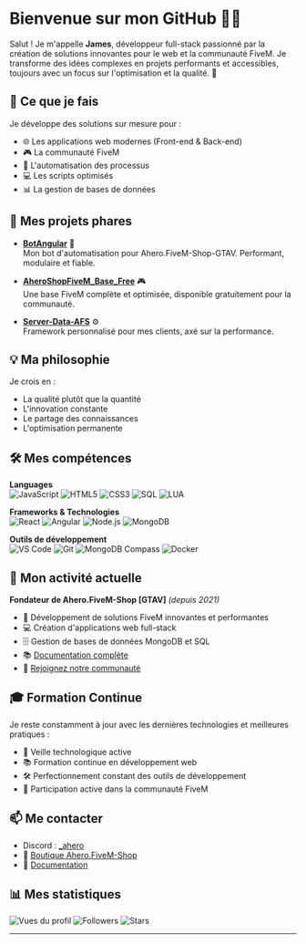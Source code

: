 # **Bienvenue sur mon GitHub 👨‍💻**

Salut ! Je m'appelle **James**, développeur full-stack passionné par la création de solutions innovantes pour le web et la communauté FiveM. Je transforme des idées complexes en projets performants et accessibles, toujours avec un focus sur l'optimisation et la qualité. 🚀

## **🎯 Ce que je fais**

Je développe des solutions sur mesure pour :
- 🌐 Les applications web modernes (Front-end & Back-end)
- 🎮 La communauté FiveM
- 🔧 L'automatisation des processus
- 💻 Les scripts optimisés
- 📊 La gestion de bases de données

## **🚀 Mes projets phares**

- **[BotAngular](https://github.com/James-TREMA/BotAngular)** 🤖  
  Mon bot d'automatisation pour Ahero.FiveM-Shop-GTAV. Performant, modulaire et fiable.

- **[AheroShopFiveM_Base_Free](https://github.com/James-TREMA/AheroShopFiveM_Base_Free)** 🎮  
  Une base FiveM complète et optimisée, disponible gratuitement pour la communauté.

- **[Server-Data-AFS](https://github.com/James-TREMA/server-data)** ⚙️  
  Framework personnalisé pour mes clients, axé sur la performance.

## **💡 Ma philosophie**

Je crois en :
- La qualité plutôt que la quantité
- L'innovation constante
- Le partage des connaissances
- L'optimisation permanente

## **🛠 Mes compétences**

**Languages**  
![JavaScript](https://img.shields.io/badge/JavaScript-F7DF1E?style=flat-square&logo=javascript&logoColor=black)
![HTML5](https://img.shields.io/badge/HTML5-E34F26?style=flat-square&logo=html5&logoColor=white)
![CSS3](https://img.shields.io/badge/CSS3-1572B6?style=flat-square&logo=css3&logoColor=white)
![SQL](https://img.shields.io/badge/SQL-4479A1?style=flat-square&logo=mysql&logoColor=white)
![LUA](https://img.shields.io/badge/LUA-2C2D72?style=flat-square&logo=lua&logoColor=white)

**Frameworks & Technologies**  
![React](https://img.shields.io/badge/React-20232A?style=flat-square&logo=react&logoColor=61DAFB)
![Angular](https://img.shields.io/badge/Angular-DD0031?style=flat-square&logo=angular&logoColor=white)
![Node.js](https://img.shields.io/badge/Node.js-43853D?style=flat-square&logo=node.js&logoColor=white)
![MongoDB](https://img.shields.io/badge/MongoDB-47A248?style=flat-square&logo=mongodb&logoColor=white)

**Outils de développement**  
![VS Code](https://img.shields.io/badge/VS_Code-007ACC?style=flat-square&logo=visual-studio-code&logoColor=white)
![Git](https://img.shields.io/badge/Git-F05032?style=flat-square&logo=git&logoColor=white)
![MongoDB Compass](https://img.shields.io/badge/MongoDB_Compass-47A248?style=flat-square&logo=mongodb&logoColor=white)
![Docker](https://img.shields.io/badge/Docker-2496ED?style=flat-square&logo=docker&logoColor=white)

## **💼 Mon activité actuelle**

**Fondateur de Ahero.FiveM-Shop [GTAV]** *(depuis 2021)*
- 🎯 Développement de solutions FiveM innovantes et performantes
- 💻 Création d'applications web full-stack
- 🗄️ Gestion de bases de données MongoDB et SQL
- 📚 [Documentation complète](https://ahero-fivem-shop.gitbook.io/ahero.fivem-shop-gtav)
- 🤝 [Rejoignez notre communauté](https://discord.gg/nvKs7x69wr)

## **🎓 Formation Continue**

Je reste constamment à jour avec les dernières technologies et meilleures pratiques :
- 🔄 Veille technologique active
- 📚 Formation continue en développement web
- 🛠️ Perfectionnement constant des outils de développement
- 🤝 Participation active dans la communauté FiveM

## **📫 Me contacter**

- Discord : [_ahero](_ahero)
- 🏪 [Boutique Ahero.FiveM-Shop](https://discord.gg/nvKs7x69wr)
- 📖 [Documentation](https://ahero-fivem-shop.gitbook.io/ahero.fivem-shop-gtav)

## **📊 Mes statistiques**

![Vues du profil](https://komarev.com/ghpvc/?username=James-TREMA&style=flat-square)
![Followers](https://img.shields.io/github/followers/James-TREMA?label=Followers&style=flat-square)
![Stars](https://img.shields.io/github/stars/James-TREMA?label=Stars&style=flat-square)

---
